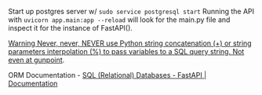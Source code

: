 Start up postgres server w/ `sudo service postgresql start`
Running the API with `uvicorn app.main:app --reload` will look for the main.py file and inspect it for the instance of FastAPI().

[Warning Never, never, NEVER use Python string concatenation (+) or string parameters interpolation (%) to pass variables to a SQL query string. Not even at gunpoint](https://www.psycopg.org/docs/usage.html).

ORM Documentation - [SQL (Relational) Databases - FastAPI | Documentation](https://fastapi.tiangolo.com/tutorial/sql-databases/)

